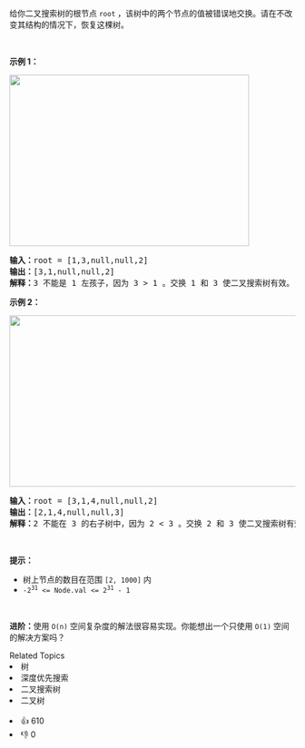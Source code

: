 <p>给你二叉搜索树的根节点 <code>root</code> ，该树中的两个节点的值被错误地交换。请在不改变其结构的情况下，恢复这棵树。</p>

<p>&nbsp;</p>

<p><strong>示例 1：</strong></p>
<img alt="" src="https://assets.leetcode.com/uploads/2020/10/28/recover1.jpg" style="width: 422px; height: 302px;" />
<pre>
<strong>输入：</strong>root = [1,3,null,null,2]
<strong>输出：</strong>[3,1,null,null,2]
<strong>解释：</strong>3 不能是 1 左孩子，因为 3 &gt; 1 。交换 1 和 3 使二叉搜索树有效。
</pre>

<p><strong>示例 2：</strong></p>
<img alt="" src="https://assets.leetcode.com/uploads/2020/10/28/recover2.jpg" style="width: 581px; height: 302px;" />
<pre>
<strong>输入：</strong>root = [3,1,4,null,null,2]
<strong>输出：</strong>[2,1,4,null,null,3]
<strong>解释：</strong>2 不能在 3 的右子树中，因为 2 &lt; 3 。交换 2 和 3 使二叉搜索树有效。</pre>

<p>&nbsp;</p>

<p><strong>提示：</strong></p>

<ul>
	<li>树上节点的数目在范围 <code>[2, 1000]</code> 内</li>
	<li><code>-2<sup>31</sup> &lt;= Node.val &lt;= 2<sup>31</sup> - 1</code></li>
</ul>

<p>&nbsp;</p>

<p><strong>进阶：</strong>使用 <code>O(n)</code> 空间复杂度的解法很容易实现。你能想出一个只使用&nbsp;<code>O(1)</code> 空间的解决方案吗？</p>
<div><div>Related Topics</div><div><li>树</li><li>深度优先搜索</li><li>二叉搜索树</li><li>二叉树</li></div></div><br><div><li>👍 610</li><li>👎 0</li></div>
